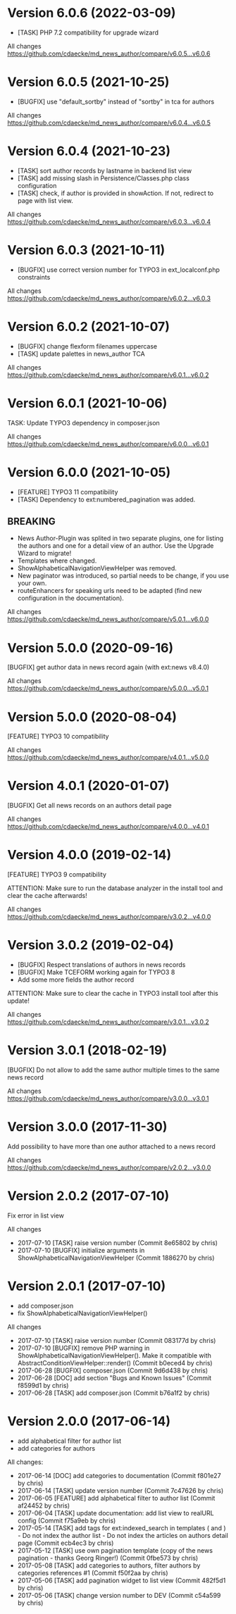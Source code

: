 # Version 6.0.6 (2022-03-09)
- [TASK] PHP 7.2 compatibility for upgrade wizard

All changes
https://github.com/cdaecke/md_news_author/compare/v6.0.5...v6.0.6

# Version 6.0.5 (2021-10-25)
- [BUGFIX] use "default_sortby" instead of "sortby" in tca for authors

All changes
https://github.com/cdaecke/md_news_author/compare/v6.0.4...v6.0.5

# Version 6.0.4 (2021-10-23)
- [TASK] sort author records by lastname in backend list view
- [TASK] add missing slash in Persistence/Classes.php class configuration
- [TASK] check, if author is provided in showAction. If not, redirect to page with list view.

All changes
https://github.com/cdaecke/md_news_author/compare/v6.0.3...v6.0.4

# Version 6.0.3 (2021-10-11)
- [BUGFIX] use correct version number for TYPO3 in ext_localconf.php constraints

All changes
https://github.com/cdaecke/md_news_author/compare/v6.0.2...v6.0.3

# Version 6.0.2 (2021-10-07)
- [BUGFIX] change flexform filenames uppercase
- [TASK] update palettes in news_author TCA

All changes
https://github.com/cdaecke/md_news_author/compare/v6.0.1...v6.0.2

# Version 6.0.1 (2021-10-06)
TASK: Update TYPO3 dependency in composer.json

All changes
https://github.com/cdaecke/md_news_author/compare/v6.0.0...v6.0.1

# Version 6.0.0 (2021-10-05)
- [FEATURE] TYPO3 11 compatibility
- [TASK] Dependency to ext:numbered_pagination was added.

## BREAKING
- News Author-Plugin was splited in two separate plugins, one for listing the authors and one for a detail view of an author. Use the Upgrade Wizard to migrate!
- Templates where changed.
- ShowAlphabeticalNavigationViewHelper was removed.
- New paginator was introduced, so partial needs to be change, if you use your own.
- routeEnhancers for speaking urls need to be adapted (find new configuration in the documentation).

All changes
https://github.com/cdaecke/md_news_author/compare/v5.0.1...v6.0.0

# Version 5.0.0 (2020-09-16)
[BUGFIX] get author data in news record again (with ext:news v8.4.0)

All changes
https://github.com/cdaecke/md_news_author/compare/v5.0.0...v5.0.1

# Version 5.0.0 (2020-08-04)
[FEATURE] TYPO3 10 compatibility

All changes
https://github.com/cdaecke/md_news_author/compare/v4.0.1...v5.0.0

# Version 4.0.1 (2020-01-07)
[BUGFIX] Get all news records on an authors detail page

All changes
https://github.com/cdaecke/md_news_author/compare/v4.0.0...v4.0.1

# Version 4.0.0 (2019-02-14)
[FEATURE] TYPO3 9 compatibility

ATTENTION:
Make sure to run the database analyzer in the install tool and clear the cache afterwards!

All changes
https://github.com/cdaecke/md_news_author/compare/v3.0.2...v4.0.0

# Version 3.0.2 (2019-02-04)
- [BUGFIX] Respect translations of authors in news records
- [BUGFIX] Make TCEFORM working again for TYPO3 8
- Add some more fields the author record

ATTENTION: Make sure to clear the cache in TYPO3 install tool after this update!

All changes
https://github.com/cdaecke/md_news_author/compare/v3.0.1...v3.0.2

# Version 3.0.1 (2018-02-19)
[BUGFIX] Do not allow to add the same author multiple times to the same news record

All changes
https://github.com/cdaecke/md_news_author/compare/v3.0.0...v3.0.1

# Version 3.0.0 (2017-11-30)
Add possibility to have more than one author attached to a news record

All changes
https://github.com/cdaecke/md_news_author/compare/v2.0.2...v3.0.0

# Version 2.0.2 (2017-07-10)
Fix error in list view

All changes
- 2017-07-10 [TASK] raise version number (Commit 8e65802 by chris)
- 2017-07-10 [BUGFIX] initialize arguments in ShowAlphabeticalNavigationViewHelper (Commit 1886270 by chris)

# Version 2.0.1 (2017-07-10)
- add composer.json
- fix ShowAlphabeticalNavigationViewHelper()

All changes
- 2017-07-10 [TASK] raise version number (Commit 083177d by chris)
- 2017-07-10 [BUGFIX] remove PHP warning in ShowAlphabeticalNavigationViewHelper(). Make it compatible with AbstractConditionViewHelper::render() (Commit b0eced4 by chris)
- 2017-06-28 [BUGFIX] composer.json (Commit 9d6d438 by chris)
- 2017-06-28 [DOC] add section "Bugs and Known Issues" (Commit f8599d1 by chris)
- 2017-06-28 [TASK] add composer.json (Commit b76a1f2 by chris)


# Version 2.0.0 (2017-06-14)
- add alphabetical filter for author list
- add categories for authors

All changes:
- 2017-06-14 [DOC] add categories to documentation (Commit f801e27 by chris)
- 2017-06-14 [TASK] update version number (Commit 7c47626 by chris)
- 2017-06-05 [FEATURE] add alphabetical filter to author list (Commit af24452 by chris)
- 2017-06-04 [TASK] update documentation: add list view to realURL config (Commit f75a9eb by chris)
- 2017-05-14 [TASK] add tags for ext:indexed_search in templates (<!--TYPO3SEARCH_end--> and <!--TYPO3SEARCH_begin-->) - Do not index the author list - Do not index the articles on authors detail page (Commit ecb4ec3 by chris)
- 2017-05-12 [TASK] use own pagination template (copy of the news pagination - thanks Georg Ringer!) (Commit 0fbe573 by chris)
- 2017-05-08 [TASK] add categories to authors, filter authors by categories references #1 (Commit f50f2aa by chris)
- 2017-05-06 [TASK] add pagination widget to list view (Commit 482f5d1 by chris)
- 2017-05-06 [TASK] change version number to DEV (Commit c54a599 by chris)
